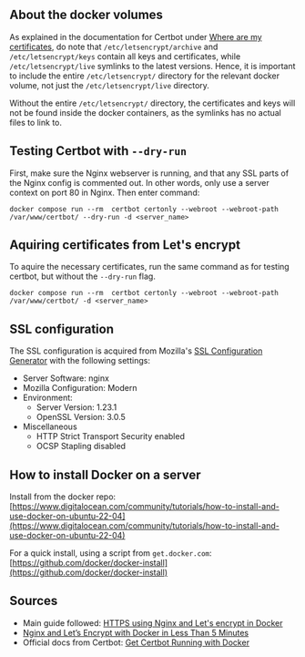 ## About the docker volumes

As explained in the documentation for Certbot under [Where are my certificates](https://eff-certbot.readthedocs.io/en/stable/using.html#where-certs), do note that `/etc/letsencrypt/archive` and `/etc/letsencrypt/keys` contain all keys and certificates, while `/etc/letsencrypt/live` symlinks to the latest versions. Hence, it is important to include the entire `/etc/letsencrypt/` directory for the relevant docker volume, not just the `/etc/letsencrypt/live` directory.

Without the entire `/etc/letsencrypt/` directory, the certificates and keys will not be found inside the docker containers, as the symlinks has no actual files to link to.

## Testing Certbot with `--dry-run`

First, make sure the Nginx webserver is running, and that any SSL parts of the Nginx config is commented out. In other words, only use a server context on port 80 in Nginx. Then enter command:

```
docker compose run --rm  certbot certonly --webroot --webroot-path /var/www/certbot/ --dry-run -d <server_name>
```

## Aquiring certificates from Let's encrypt

To aquire the necessary certificates, run the same command as for testing certbot, but without the `--dry-run` flag.

```
docker compose run --rm  certbot certonly --webroot --webroot-path /var/www/certbot/ -d <server_name>
```

## SSL configuration

The SSL configuration is acquired from Mozilla's [SSL Configuration Generator](https://ssl-config.mozilla.org/) with the following settings:

- Server Software: nginx
- Mozilla Configuration: Modern
- Environment:
  - Server Version: 1.23.1
  - OpenSSL Version: 3.0.5
- Miscellaneous
  - HTTP Strict Transport Security enabled
  - OCSP Stapling disabled

## How to install Docker on a server

Install from the docker repo:
[https://www.digitalocean.com/community/tutorials/how-to-install-and-use-docker-on-ubuntu-22-04](https://www.digitalocean.com/community/tutorials/how-to-install-and-use-docker-on-ubuntu-22-04)

For a quick install, using a script from `get.docker.com`:
[https://github.com/docker/docker-install](https://github.com/docker/docker-install)

## Sources

- Main guide followed: [HTTPS using Nginx and Let's encrypt in Docker](https://mindsers.blog/post/https-using-nginx-certbot-docker/)
- [Nginx and Let’s Encrypt with Docker in Less Than 5 Minutes](https://pentacent.medium.com/nginx-and-lets-encrypt-with-docker-in-less-than-5-minutes-b4b8a60d3a71)
- Official docs from Certbot: [Get Certbot Running with Docker](https://eff-certbot.readthedocs.io/en/stable/install.html#running-with-docker)

